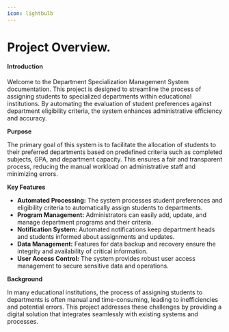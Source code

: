 ```yaml
---
icon: lightbulb
---
```


# Project Overview.

#### Introduction

Welcome to the Department Specialization Management System documentation. This project is designed to streamline the process of assigning students to specialized departments within educational institutions. By automating the evaluation of student preferences against department eligibility criteria, the system enhances administrative efficiency and accuracy.

**Purpose**

The primary goal of this system is to facilitate the allocation of students to their preferred departments based on predefined criteria such as completed subjects, GPA, and department capacity. This ensures a fair and transparent process, reducing the manual workload on administrative staff and minimizing errors.

**Key Features**

* **Automated Processing:** The system processes student preferences and eligibility criteria to automatically assign students to departments.
* **Program Management:** Administrators can easily add, update, and manage department programs and their criteria.
* **Notification System:** Automated notifications keep department heads and students informed about assignments and updates.
* **Data Management:** Features for data backup and recovery ensure the integrity and availability of critical information.
* **User Access Control:** The system provides robust user access management to secure sensitive data and operations.

**Background**

In many educational institutions, the process of assigning students to departments is often manual and time-consuming, leading to inefficiencies and potential errors. This project addresses these challenges by providing a digital solution that integrates seamlessly with existing systems and processes.

